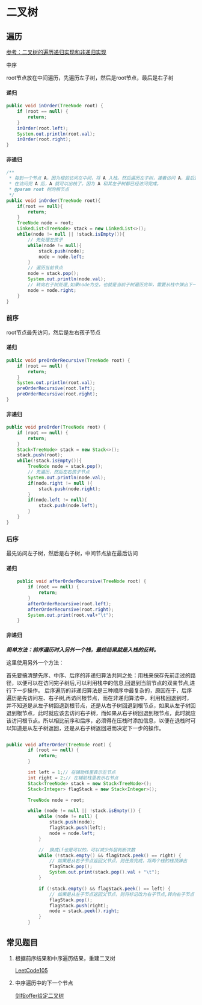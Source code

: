# 二叉树

## 遍历

[参考：二叉树的遍历递归实现和非递归实现](https://blog.csdn.net/coder__666/article/details/80349039)

中序

root节点放在中间遍历，先遍历左子树，然后是root节点，最后是右子树

#### 递归

```java
public void inOrder(TreeNode root) {
    if (root == null) {
        return;
    }
    inOrder(root.left);
    System.out.println(root.val);
    inOrder(root.right);
}
```

#### 非递归

```java
/**
 * 每到一个节点 A，因为根的访问在中间，将 A 入栈。然后遍历左子树，接着访问 A，最后遍历右子树。
 * 在访问完 A 后，A 就可以出栈了。因为 A 和其左子树都已经访问完成。
 * @param root 树的根节点
 */
public void inOrder(TreeNode root){
    if(root == null){
        return;
    }
    TreeNode node = root;
    LinkedList<TreeNode> stack = new LinkedList<>();
    while(node != null || !stack.isEmpty()){
        // 先处理左孩子
        while(node != null){
            stack.push(node);
            node = node.left;
        }
        // 遍历当前节点 
        node = stack.pop();
        System.out.println(node.val);
        // 转向右子树处理,如果node为空，也就是当前子树遍历完毕，需要从栈中弹出下一个中间节点处理.
        node = node.right;
    }
}
```



###  前序

root节点最先访问，然后是左右孩子节点

#### 递归

```java
public void preOrderRecursive(TreeNode root) {
    if (root == null) {
        return;
    }
    System.out.println(root.val);
    preOrderRecursive(root.left);
    preOrderRecursive(root.right);
}
```

#### 非递归

```java
public void preOrder(TreeNode root) {
    if (root == null) {
        return;
    }
    Stack<TreeNode> stack = new Stack<>();
    stack.push(root);
    while(!stack.isEmpty()){
        TreeNode node = stack.pop();
        // 先遍历，然后左右孩子节点
        System.out.println(node.val);
        if(node.right != null ){
            stack.push(node.right);
        }
        if(node.left != null){
            stack.push(node.left);
        }
    }
}
```



### 后序

最先访问左子树，然后是右子树，中间节点放在最后访问

#### 递归

```java
    public void afterOrderRecursive(TreeNode root) {
        if (root == null) {
            return;
        }
        afterOrderRecursive(root.left);
        afterOrderRecursive(root.right);
        System.out.print(root.val+"\t");
    }
```

#### 非递归

***简单方法：前序遍历时入另外一个栈，最终结果就是入栈的反转。***

这里使用另外一个方法：

首先要搞清楚先序、中序、后序的非递归算法共同之处：用栈来保存先前走过的路径，以便可以在访问完子树后,可以利用栈中的信息,回退到当前节点的双亲节点,进行下一步操作。
    后序遍历的非递归算法是三种顺序中最复杂的，原因在于，后序遍历是先访问左、右子树,再访问根节点，而在非递归算法中，利用栈回退到时，并不知道是从左子树回退到根节点，还是从右子树回退到根节点，如果从左子树回退到根节点，此时就应该去访问右子树，而如果从右子树回退到根节点，此时就应该访问根节点。所以相比前序和后序，必须得在压栈时添加信息，以便在退栈时可以知道是从左子树返回，还是从右子树返回进而决定下一步的操作。

```java

public void afterOrder(TreeNode root) {
        if (root == null) {
            return;
        }

        int left = 1;// 在辅助栈里表示左节点
        int right = 2;// 在辅助栈里表示右节点
        Stack<TreeNode> stack = new Stack<TreeNode>();
        Stack<Integer> flagStack = new Stack<Integer>();

        TreeNode node = root;

        while (node != null || !stack.isEmpty()) {
            while (node != null) {
                stack.push(node);
                flagStack.push(left);
                node = node.left;
            }

            //  换成if也是可以的，可以减少外层判断次数
            while (!stack.empty() && flagStack.peek() == right) {
                // 如果是从右子节点返回父节点，则任务完成，将两个栈的栈顶弹出
                flagStack.pop();
                System.out.print(stack.pop().val + "\t");
            }

            if (!stack.empty() && flagStack.peek() == left) {
                // 如果是从左子节点返回父节点，则将标记改为右子节点,转向右子节点
                flagStack.pop();
                flagStack.push(right);
                node = stack.peek().right;
            }
        }
```

## 常见题目

1. 根据前序结果和中序遍历结果，重建二叉树

    [LeetCode105](https://leetcode-cn.com/problems/construct-binary-tree-from-preorder-and-inorder-traversal/)

2. 中序遍历中的下一个节点

   [剑指offer给定二叉树](https://blog.csdn.net/zhoudengkai/article/details/71107902)